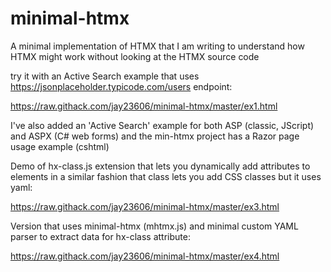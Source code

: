 # minimal-htmx
A minimal implementation of HTMX that I am writing to understand how HTMX might work without looking at the HTMX source code

try it with an Active Search example that uses https://jsonplaceholder.typicode.com/users endpoint:

https://raw.githack.com/jay23606/minimal-htmx/master/ex1.html

I've also added an 'Active Search' example for both ASP (classic, JScript) and ASPX (C# web forms) and the min-htmx project has a Razor page usage example (cshtml)

Demo of hx-class.js extension that lets you dynamically add attributes to elements in a similar fashion that class lets you add CSS classes but it uses yaml:

https://raw.githack.com/jay23606/minimal-htmx/master/ex3.html

Version that uses minimal-htmx (mhtmx.js) and minimal custom YAML parser to extract data for hx-class attribute:

https://raw.githack.com/jay23606/minimal-htmx/master/ex4.html
